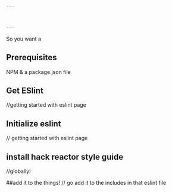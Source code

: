 ```yaml
---



---
```


So you want a 
## Prerequisites
NPM & a package.json file

## Get ESlint
 //getting started with eslint page
## Initialize eslint
  // getting started with eslint page

## install hack reactor style guide
  //globally!

##add it to the things!
  // go add it to the includes in that eslint file